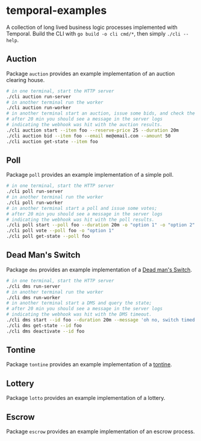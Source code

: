 # temporal-examples

A collection of long lived business logic processes implemented with Temporal. Build the CLI with `go build -o cli cmd/*`, then simply `./cli --help`.

## Auction

Package `auction` provides an example implementation of an auction clearing house.

```bash
# in one terminal, start the HTTP server
./cli auction run-server
# in another terminal run the worker
./cli auction run-worker
# in another terminal start an auction, issue some bids, and check the results
# after 20 min you should see a message in the server logs
# indicating the webhook was hit with the auction results.
./cli auction start --item foo --reserve-price 25 --duration 20m
./cli auction bid --item foo --email me@email.com --amount 50
./cli auction get-state --item foo
```

## Poll

Package `poll` provides an example implementation of a simple poll.

```bash
# in one terminal, start the HTTP server
./cli poll run-server
# in another terminal run the worker
./cli poll run-worker
# in another terminal start a poll and issue some votes;
# after 20 min you should see a message in the server logs
# indicating the webhook was hit with the poll results.
./cli poll start --poll foo --duration 20m -o "option 1" -o "option 2"
./cli poll vote --poll foo -o "option 1"
./cli poll get-state --poll foo
```

## Dead Man's Switch

Package `dms` provides an example implementation of a [Dead man's Switch](https://en.wikipedia.org/wiki/Dead_man%27s_switch).

```bash
# in one terminal, start the HTTP server
./cli dms run-server
# in another terminal run the worker
./cli dms run-worker
# in another terminal start a DMS and query the state;
# after 20 min you should see a message in the server logs
# indicating the webhook was hit with the DMS timeout.
./cli dms start --id foo --duration 20m --message 'oh no, switch timed out!'
./cli dms get-state --id foo
./cli dms deactivate --id foo
```

## Tontine

Package `tontine` provides an example implementation of a [tontine](https://en.wikipedia.org/wiki/Tontine).

## Lottery

Package `lotto` provides an example implementation of a lottery.

## Escrow

Package `escrow` provides an example implementation of an escrow process.
